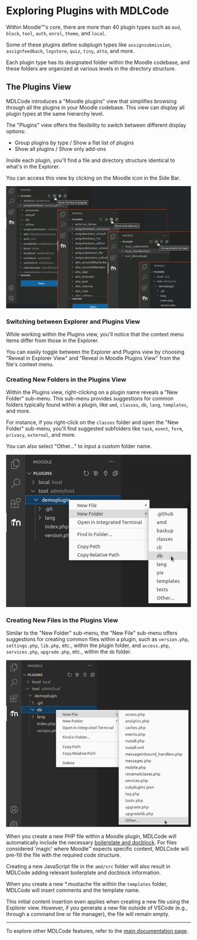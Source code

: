 # Exploring Plugins with MDLCode

Within Moodle™'s core, there are more than 40 plugin types such as `mod`, `block`, `tool`, `auth`, `enrol`,
`theme`, and `local`.

Some of these plugins define subplugin types like `assignsubmission`, `assignfeedback`,
`logstore`, `quiz`, `tiny`, `atto`, and more.

Each plugin type has its designated folder within the Moodle codebase, and these folders are organized at various levels in the directory structure.

## The Plugins View

MDLCode introduces a "Moodle plugins" view that simplifies browsing through all the plugins
in your Moodle codebase. This view can display all plugin types at the same hierarchy level.

The "Plugins" view offers the flexibility to switch between different display options:
- Group plugins by type / Show a flat list of plugins
- Show all plugins / Show only add-ons

Inside each plugin, you'll find a file and directory structure identical to what's in the Explorer.

You can access this view by clicking on the Moodle icon in the Side Bar.

![Plugins View](https://raw.githubusercontent.com/lmscloud-io/mdlcode-docs/main/docs/media/views/plugins_view.png)

### Switching between Explorer and Plugins View

While working within the Plugins view, you'll notice that the context menu items differ from those in the Explorer.

You can easily toggle between the Explorer and Plugins view by choosing "Reveal in Explorer View"
and "Reveal in Moodle Plugins View" from the file's context menu.

### Creating New Folders in the Plugins View

Within the Plugins view, right-clicking on a plugin name reveals a "New Folder" sub-menu. This sub-menu provides suggestions for common folders typically found within a plugin, like `amd`, `classes`, `db`, `lang`,
`templates`, and more.

For instance, if you right-click on the `classes` folder and open the "New Folder" sub-menu,
you'll find suggested subfolders like `task`, `event`, `form`,
`privacy`, `external`, and more.

You can also select "Other..." to input a custom folder name.

![Creating New Folders](https://raw.githubusercontent.com/lmscloud-io/mdlcode-docs/main/docs/media/views/new_folder.png)

### Creating New Files in the Plugins View

Similar to the "New Folder" sub-menu, the "New File" sub-menu offers suggestions for creating
common files within a plugin, such as `version.php`, `settings.php`, `lib.php`, etc., within
the plugin folder, and `access.php`, `services.php`, `upgrade.php`, etc., within the `db` folder.

![Creating New Files](https://raw.githubusercontent.com/lmscloud-io/mdlcode-docs/main/docs/media/views/new_file.png)

When you create a new PHP file within a Moodle plugin, MDLCode will automatically include the necessary [boilerplate and docblock](boilerplate.md). For files considered 'magic' where Moodle™ expects specific content, MDLCode will pre-fill the file with the required code structure.

Creating a new JavaScript file in the `amd/src` folder will also result in MDLCode adding relevant boilerplate and docblock information.

When you create a new *.mustache file within the `templates` folder, MDLCode will insert comments and the template name.

This initial content insertion even applies when creating a new file using the Explorer view. However, if you generate a new file outside of VSCode (e.g., through a command line or file manager), the file will remain empty.

---

To explore other MDLCode features, refer to the [main documentation page](README.md).
